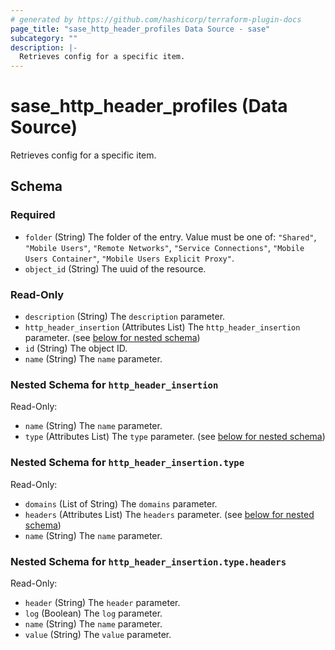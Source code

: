 ```yaml
---
# generated by https://github.com/hashicorp/terraform-plugin-docs
page_title: "sase_http_header_profiles Data Source - sase"
subcategory: ""
description: |-
  Retrieves config for a specific item.
---
```


# sase_http_header_profiles (Data Source)

Retrieves config for a specific item.



<!-- schema generated by tfplugindocs -->
## Schema

### Required

- `folder` (String) The folder of the entry. Value must be one of: `"Shared"`, `"Mobile Users"`, `"Remote Networks"`, `"Service Connections"`, `"Mobile Users Container"`, `"Mobile Users Explicit Proxy"`.
- `object_id` (String) The uuid of the resource.

### Read-Only

- `description` (String) The `description` parameter.
- `http_header_insertion` (Attributes List) The `http_header_insertion` parameter. (see [below for nested schema](#nestedatt--http_header_insertion))
- `id` (String) The object ID.
- `name` (String) The `name` parameter.

<a id="nestedatt--http_header_insertion"></a>
### Nested Schema for `http_header_insertion`

Read-Only:

- `name` (String) The `name` parameter.
- `type` (Attributes List) The `type` parameter. (see [below for nested schema](#nestedatt--http_header_insertion--type))

<a id="nestedatt--http_header_insertion--type"></a>
### Nested Schema for `http_header_insertion.type`

Read-Only:

- `domains` (List of String) The `domains` parameter.
- `headers` (Attributes List) The `headers` parameter. (see [below for nested schema](#nestedatt--http_header_insertion--type--headers))
- `name` (String) The `name` parameter.

<a id="nestedatt--http_header_insertion--type--headers"></a>
### Nested Schema for `http_header_insertion.type.headers`

Read-Only:

- `header` (String) The `header` parameter.
- `log` (Boolean) The `log` parameter.
- `name` (String) The `name` parameter.
- `value` (String) The `value` parameter.


